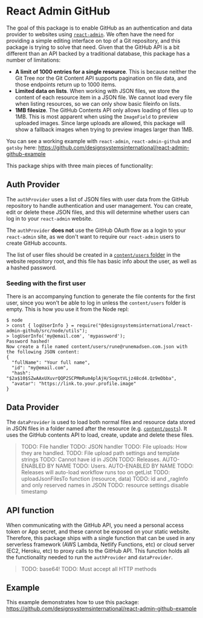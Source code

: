 # React Admin GitHub

The goal of this package is to enable GitHub as an authentication and data provider to websites using [`react-admin`](https://marmelab.com/react-admin/). We often have the need for providing a simple editing interface on top of a Git repository, and this package is trying to solve that need. Given that the GitHub API is a bit different than an API backed by a traditional database, this package has a number of limitations:

- **A limit of 1000 entries for a single resource**. This is because neither the Git Tree nor the Git Content API supports pagination on file data, and those endpoints return up to 1000 items.
- **Limited data on lists**. When working with JSON files, we store the content of each resource item in a JSON file. We cannot load every file when listing resources, so we can only show basic fileinfo on lists.
- **1MB filesize**. The GitHub Contents API only allows loading of files up to 1MB. This is most apparent when using the `ImageField` to preview uploaded images. Since large uploads are allowed, this package will show a fallback images when trying to preview images larger than 1MB.

You can see a working example with `react-admin`, `react-admin-github` and `gatsby` here:
https://github.com/designsystemsinternational/react-admin-github-example

This package ships with three main pieces of functionality:

## Auth Provider

The `authProvider` uses a list of JSON files with user data from the GitHub repository to handle authentication and user management. You can create, edit or delete these JSON files, and this will determine whether users can log in to your `react-admin` website.

The `authProvider` **does not** use the GitHub OAuth flow as a login to your `react-admin` site, as we don't want to require our `react-admin` users to create GitHub accounts.

The list of user files should be created in a [`content/users` folder](https://github.com/designsystemsinternational/react-admin-github-example/tree/main/content/users) in the website repository root, and this file has basic info about the user, as well as a hashed password.

### Seeding with the first user

There is an accompanying function to generate the file contents for the first user, since you won't be able to log in unless the `content/users` folder is empty. This is how you use it from the Node repl:

```
$ node
> const { logUserInfo } = require("@designsystemsinternational/react-admin-github/src/node/utils");
> logUserInfo('my@email.com', 'mypassword');
Password hashed!
Now create a file named content/users/rune@runemadsen.com.json with the following JSON content:
{
  "fullName": "Your full name",
  "id": "my@email.com",
  "hash": "$2a$10$SZwAAxUXuvrQQP2SCPMmRum4plAjH/SoqxtVLjz48cd4.Qz9eDbba",
  "avatar": "https://link.to.your.profile.image"
}
```

## Data Provider

The `dataProvider` is used to load both normal files and resource data stored in JSON files in a folder named after the resource (e.g. [`content/posts`](https://github.com/designsystemsinternational/react-admin-github-example/tree/main/content/posts)). It uses the GitHub contents API to load, create, update and delete these files.

> TODO: File handler
> TODO: JSON handler
> TODO: File uploads: How they are handled.
> TODO: File upload path settings and template strings
> TODO: Cannot have id in JSON
> TODO: Releases. AUTO-ENABLED BY NAME
> TODO: Users. AUTO-ENABLED BY NAME
> TODO: Releases will auto-load workflow runs too on getList
> TODO: uploadJsonFilesTo function (resource, data)
> TODO: id and \_ragInfo and only reserved names in JSON
> TODO: resource settings disable timestamp

## API function

When communicating with the GitHub API, you need a personal access token or App secret, and these cannot be exposed on your static website. Therefore, this package ships with a single function that can be used in any serverless framework (AWS Lambda, Netlify Functions, etc) or cloud server (EC2, Heroku, etc) to proxy calls to the GitHub API. This function holds all the functionality needed to run the `authProvider` and `dataProvider`.

> TODO: base64!
> TODO: Must accept all HTTP methods

## Example

This example demonstrates how to use this package:
https://github.com/designsystemsinternational/react-admin-github-example
